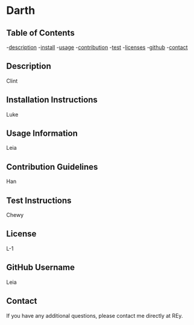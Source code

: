 # Darth
  
  ## Table of Contents
  -[description](#description)
-[install](#install)
-[usage](#usage)
-[contribution](#contribution)
-[test](#test)
-[licenses](#licenses)
-[github](#github)
-[contact](#contact)

  ## Description
  Clint

  ## Installation Instructions
  Luke

  ## Usage Information
  Leia

  ## Contribution Guidelines
  Han

  ## Test Instructions
  Chewy

  ## License
  L-1

  ## GitHub Username
  Leia

  ## Contact
  If you have any additional questions, please contact me directly at REy.
  
